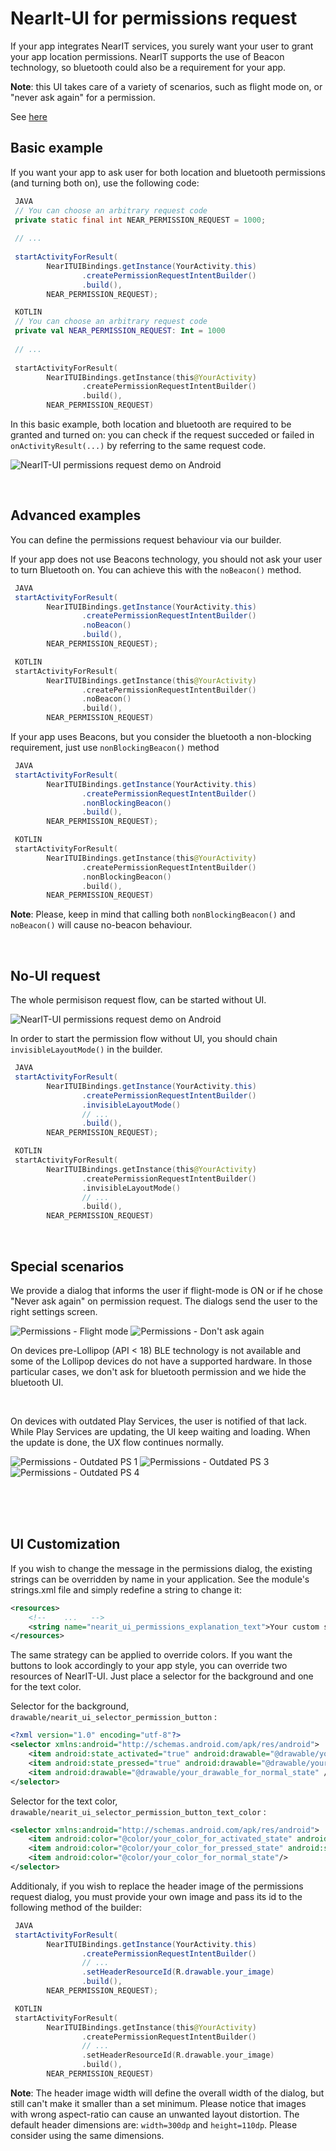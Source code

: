 # NearIt-UI for permissions request
If your app integrates NearIT services, you surely want your user to grant your app location permissions. NearIT supports the use of Beacon technology, so bluetooth could also be a requirement for your app.

__Note__: this UI takes care of a variety of scenarios, such as flight mode on, or "never ask again" for a permission.

See [here](#special-scenarios)

## Basic example
If you want your app to ask user for both location and bluetooth permissions (and turning both on), use the following code:

```java
 JAVA
 // You can choose an arbitrary request code
 private static final int NEAR_PERMISSION_REQUEST = 1000;
 
 // ...
 
 startActivityForResult(
        NearITUIBindings.getInstance(YourActivity.this)
                .createPermissionRequestIntentBuilder()
                .build(),
        NEAR_PERMISSION_REQUEST);
```

```kotlin
 KOTLIN
 // You can choose an arbitrary request code
 private val NEAR_PERMISSION_REQUEST: Int = 1000
 
 // ...
 
 startActivityForResult(
        NearITUIBindings.getInstance(this@YourActivity)
                .createPermissionRequestIntentBuilder()
                .build(),
        NEAR_PERMISSION_REQUEST)
```

In this basic example, both location and bluetooth are required to be granted and turned on: you can check if the request succeded or failed in `onActivityResult(...)` by referring to the same request code.

![NearIT-UI permissions request demo on Android](permissions_request.gif)

<br>

## Advanced examples
You can define the permissions request behaviour via our builder.

If your app does not use Beacons technology, you should not ask your user to turn Bluetooth on. You can achieve this with the `noBeacon()` method.

```java
 JAVA
 startActivityForResult(
        NearITUIBindings.getInstance(YourActivity.this)
                .createPermissionRequestIntentBuilder()
                .noBeacon()
                .build(),
        NEAR_PERMISSION_REQUEST);
```

```kotlin
 KOTLIN
 startActivityForResult(
        NearITUIBindings.getInstance(this@YourActivity)
                .createPermissionRequestIntentBuilder()
                .noBeacon()
                .build(),
        NEAR_PERMISSION_REQUEST)
```

If your app uses Beacons, but you consider the bluetooth a non-blocking requirement, just use `nonBlockingBeacon()` method

```java
 JAVA
 startActivityForResult(
        NearITUIBindings.getInstance(YourActivity.this)
                .createPermissionRequestIntentBuilder()
                .nonBlockingBeacon()
                .build(),
        NEAR_PERMISSION_REQUEST);
```

```kotlin
 KOTLIN
 startActivityForResult(
        NearITUIBindings.getInstance(this@YourActivity)
                .createPermissionRequestIntentBuilder()
                .nonBlockingBeacon()
                .build(),
        NEAR_PERMISSION_REQUEST)
```

**Note**: Please, keep in mind that calling both `nonBlockingBeacon()` and `noBeacon()` will cause no-beacon behaviour.

<br>

## No-UI request
The whole permisison request flow, can be started without UI. 

![NearIT-UI permissions request demo on Android](permissions_request_invisible.gif)

In order to start the permission flow without UI, you should chain `invisibleLayoutMode()` in the builder.

```java
 JAVA
 startActivityForResult(
        NearITUIBindings.getInstance(YourActivity.this)
                .createPermissionRequestIntentBuilder()
                .invisibleLayoutMode()
                // ...
                .build(),
        NEAR_PERMISSION_REQUEST);
```

```kotlin
 KOTLIN
 startActivityForResult(
        NearITUIBindings.getInstance(this@YourActivity)
                .createPermissionRequestIntentBuilder()
                .invisibleLayoutMode()
                // ...
                .build(),
        NEAR_PERMISSION_REQUEST)
```

<br>

## Special scenarios

We provide a dialog that informs the user if flight-mode is ON or if he chose "Never ask again" on permission request. The dialogs send the user to the right settings screen.

![Permissions - Flight mode](flight_mode.gif)
![Permissions - Don't ask again](dont_ask_again.gif)

On devices pre-Lollipop (API < 18) BLE technology is not available and some of the Lollipop devices do not have a supported hardware. In those particular cases, we don't ask for bluetooth permission and we hide the bluetooth UI. 

<br>

On devices with outdated Play Services, the user is notified of that lack. While Play Services are updating, the UI keep waiting and loading. When the update is done, the UX flow continues normally.

![Permissions - Outdated PS 1](outdated_play_services1.png)
![Permissions - Outdated PS 3](outdated_play_services3.png)
![Permissions - Outdated PS 4](outdated_play_services4.png)

<br>
<br>
<br>

## UI Customization

If you wish to change the message in the permissions dialog, the existing strings can be overridden by name in your application. See the module's strings.xml file and simply redefine a string to change it:

```xml
<resources>
    <!--    ...   -->
    <string name="nearit_ui_permissions_explanation_text">Your custom string</string>
</resources>
```

The same strategy can be applied to override colors. If you want the buttons to look accordingly to your app style, you can override two resources of NearIT-UI. Just place a selector for the background and one for the text color.

Selector for the background, `drawable/nearit_ui_selector_permission_button` :

```xml
<?xml version="1.0" encoding="utf-8"?>
<selector xmlns:android="http://schemas.android.com/apk/res/android">
    <item android:state_activated="true" android:drawable="@drawable/your_drawable_for_activated_state" />
    <item android:state_pressed="true" android:drawable="@drawable/your_drawable_for_selected_state" />
    <item android:drawable="@drawable/your_drawable_for_normal_state" />
</selector>
```

Selector for the text color, `drawable/nearit_ui_selector_permission_button_text_color` :

```xml
<selector xmlns:android="http://schemas.android.com/apk/res/android">
    <item android:color="@color/your_color_for_activated_state" android:state_activated="true"/>
    <item android:color="@color/your_color_for_pressed_state" android:state_pressed="true"/>
    <item android:color="@color/your_color_for_normal_state"/>
</selector>
```

Additionaly, if you wish to replace the header image of the permissions request dialog, you must provide your own image and pass its id to the following method of the builder:

```java
 JAVA
 startActivityForResult(
        NearITUIBindings.getInstance(YourActivity.this)
                .createPermissionRequestIntentBuilder()
                // ...
                .setHeaderResourceId(R.drawable.your_image) 
                .build(),
        NEAR_PERMISSION_REQUEST);
```

```kotlin
 KOTLIN
 startActivityForResult(
        NearITUIBindings.getInstance(this@YourActivity)
                .createPermissionRequestIntentBuilder()
                // ...
                .setHeaderResourceId(R.drawable.your_image) 
                .build(),
        NEAR_PERMISSION_REQUEST)
```

**Note**: The header image width will define the overall width of the dialog, but still can't make it smaller than a set minimum. Please notice that images with wrong aspect-ratio can cause an unwanted layout distortion.
The default header dimensions are: `width=300dp` and `height=110dp`. Please consider using the same dimensions.

